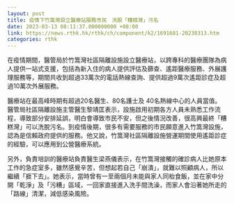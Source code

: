 ```yaml
---
layout: post
title: 疫情下竹篙灣設立醫療站服務市民　洗脫「糟糕灣」污名
date: 2023-03-13 08:11:37.000000000 +08:00
link: https://news.rthk.hk/rthk/ch/component/k2/1691681-20230313.htm
categories: rthk
---
```


在疫情期間，醫管局於竹篙灣社區隔離設施設立醫療站，以跨專科的醫療團隊為病人提供一站式支援，包括為新入住的病人提供評估及篩查、遙距醫療服務、外展護理服務等，期間共收到超過33萬次的電話熱線查詢、提供超過9萬次遙距診症及超過10萬次外展服務。

醫療站在最高峰時期有超過20名醫生、80名護士及 40名熱線中心的人員當值。醫管局社區隔離設施主管醫生黎靖匡表示，設施啟用初期各方人員未熟悉工作流程，導致部分安排延誤，明白會導致市民不安，但之後情況改善，很高興最終「糟糕灣」可以洗脫污名。到疫情後期，很多有需要服務的市民願意進入竹篙灣設施，認為是信賴政府提供的服務。他又說，竹篙灣社區隔離設施營運期間使用遙距診症的經驗，可以應用到公營醫療系統。

另外，負責培訓的醫療站負責醫生梁燕儀表示，在竹篙灣接觸的確診病人比她原本工作的急症室多，雖然感覺辛苦，但想起若自己「崩潰」，就難以照顧病人，所以繼續「捱下去」。她表示，當時曾有一至兩個月未能與家人同枱食飯，並在家中分開「乾淨」及「污糟」區域，一回家直接進入洗手間洗澡，而家人會沿著她所走的「路線」清潔，減低感染風險。
